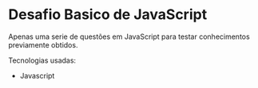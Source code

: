 # Desafio Basico de JavaScript 

Apenas uma serie de questões em JavaScript para testar conhecimentos previamente obtidos.


Tecnologias usadas:

- Javascript


